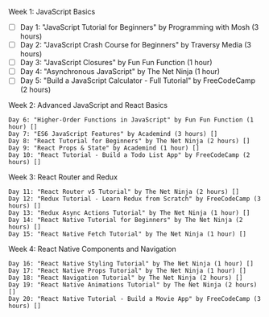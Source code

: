 Week 1: JavaScript Basics

   - [ ] Day 1: "JavaScript Tutorial for Beginners" by Programming with Mosh (3 hours) 
   - [ ] Day 2: "JavaScript Crash Course for Beginners" by Traversy Media (3 hours) 
   - [ ] Day 3: "JavaScript Closures" by Fun Fun Function (1 hour) 
   - [ ] Day 4: "Asynchronous JavaScript" by The Net Ninja (1 hour) 
   - [ ] Day 5: "Build a JavaScript Calculator - Full Tutorial" by FreeCodeCamp (2 hours) 

Week 2: Advanced JavaScript and React Basics

    Day 6: "Higher-Order Functions in JavaScript" by Fun Fun Function (1 hour) []
    Day 7: "ES6 JavaScript Features" by Academind (3 hours) []
    Day 8: "React Tutorial for Beginners" by The Net Ninja (2 hours) []
    Day 9: "React Props & State" by Academind (1 hour) []
    Day 10: "React Tutorial - Build a Todo List App" by FreeCodeCamp (2 hours) []

Week 3: React Router and Redux

    Day 11: "React Router v5 Tutorial" by The Net Ninja (2 hours) []
    Day 12: "Redux Tutorial - Learn Redux from Scratch" by FreeCodeCamp (3 hours) []
    Day 13: "Redux Async Actions Tutorial" by The Net Ninja (1 hour) []
    Day 14: "React Native Tutorial for Beginners" by The Net Ninja (2 hours) []
    Day 15: "React Native Fetch Tutorial" by The Net Ninja (1 hour) []

Week 4: React Native Components and Navigation

    Day 16: "React Native Styling Tutorial" by The Net Ninja (1 hour) []
    Day 17: "React Native Props Tutorial" by The Net Ninja (1 hour) []
    Day 18: "React Navigation Tutorial" by The Net Ninja (2 hours) []
    Day 19: "React Native Animations Tutorial" by The Net Ninja (2 hours) []
    Day 20: "React Native Tutorial - Build a Movie App" by FreeCodeCamp (3 hours) []
